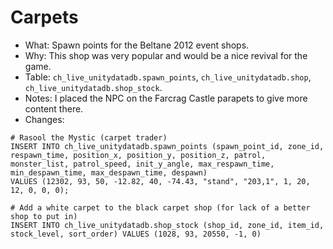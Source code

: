 # Carpets

* What: Spawn points for the Beltane 2012 event shops.
* Why: This shop was very popular and would be a nice revival for the game.
* Table: `ch_live_unitydatadb.spawn_points`, `ch_live_unitydatadb.shop`, `ch_live_unitydatadb.shop_stock`.
* Notes: I placed the NPC on the Farcrag Castle parapets to give more content there.
* Changes:
```
# Rasool the Mystic (carpet trader)
INSERT INTO ch_live_unitydatadb.spawn_points (spawn_point_id, zone_id, respawn_time, position_x, position_y, position_z, patrol, monster_list, patrol_speed, init_y_angle, max_respawn_time, min_despawn_time, max_despawn_time, despawn)
VALUES (12302, 93, 50, -12.82, 40, -74.43, "stand", "203,1", 1, 20, 12, 0, 0, 0);

# Add a white carpet to the black carpet shop (for lack of a better shop to put in)
INSERT INTO ch_live_unitydatadb.shop_stock (shop_id, zone_id, item_id, stock_level, sort_order) VALUES (1028, 93, 20550, -1, 0)
```
